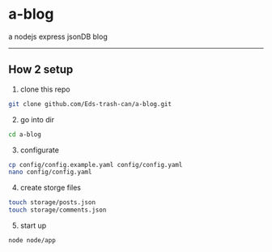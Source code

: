 # a-blog

a nodejs express jsonDB blog

---

## How 2 setup

1. clone this repo
```bash
git clone github.com/Eds-trash-can/a-blog.git
```

2. go into dir
```bash
cd a-blog
```

3. configurate
```bash
cp config/config.example.yaml config/config.yaml
nano config/config.yaml
```

4. create storge files
```bash
touch storage/posts.json
touch storage/comments.json
```

5. start up
```bash
node node/app
```
